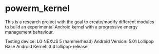 # powerm_kernel

This is a research project with the goal to create/modify different modules to build an experimental Android kernel 
with a progressive energy management behaviour. 

Testing device: LG NEXUS 5 (hammerhead)
Android Version: 5.01 Lollipop
Base Android Kernel:  3.4 lollipop-release
